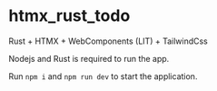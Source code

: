 # htmx_rust_todo

Rust + HTMX + WebComponents (LIT) + TailwindCss

Nodejs and Rust is required to run the app.

Run `npm i` and `npm run dev` to start the application.
